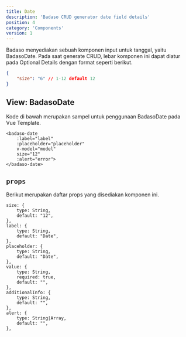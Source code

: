 ```yaml
---
title: Date
description: 'Badaso CRUD generator date field details'
position: 4
category: 'Components'
version: 1
---
```


Badaso menyediakan sebuah komponen input untuk tanggal, yaitu BadasoDate. Pada saat generate CRUD, lebar komponen ini dapat diatur pada Optional Details dengan format seperti berikut.

```JSON
{
    "size": "6" // 1-12 default 12
}
```

## View: BadasoDate

Kode di bawah merupakan sampel untuk penggunaan BadasoDate pada Vue Template.

```vue
<badaso-date
    :label="label"
    :placeholder="placeholder"
    v-model="model"
    size="12"
    :alert="error">
</badaso-date>
```

## `props`

Berikut merupakan daftar props yang disediakan komponen ini.

```
size: {
    type: String,
    default: "12",
},
label: {
    type: String,
    default: "Date",
},
placeholder: {
    type: String,
    default: "Date",
},
value: {
    type: String,
    required: true,
    default: "",
},
additionalInfo: {
    type: String,
    default: "",
},
alert: {
    type: String|Array,
    default: "",
},
```
